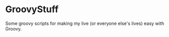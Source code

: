 GroovyStuff
===========

Some groovy scripts for making my live (or everyone else's lives) easy with Groovy.
